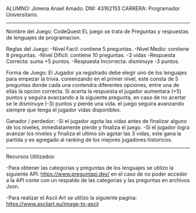
ALUMNO: Jimena Anael Amado.
DNI: 43162153
CARRERA: Programador Universitario.

---------------------------------------------------------------------------------------------------------------
Nombre del Juego: CodeQuest
EL juego se trata de Preguntas y respuestas de lenguajes de programacion.

Reglas del Juego:
-Nivel Facil: contiene 5 preguntas.
-Nivel Medio: contiene 8 preguntas.
-Nivel Dificil: contiene 10 preguntas.
-3 vidas
-Respuesta Correcta: suma +5 puntos.
-Respuesta Incorrecta: disminuye -3 puntos.

Forma de Juego: 
El Jugador ya registrado debe elegir uno de los lenguajes para empezar la trivia.
comenzando en el primer nivel, este consta de 5 preguntas donde cada una contendra diferentes opciones, entre una de ellas la opcion correcta. Si acerta la respuesta el jugador aumentara (+5) puntos y seguira avanzando a la siguiente pregunta, en caso de no acertar se le disminuye (-3) puntos y pierde una vida.
el juego seguira avanzando siempre que tenga el jugador vidas disponibles.

Ganador / perdedor:
-Si el jugador agota las vidas antes de finalizar alguno de los niveles, inmediatamente pierde y finaliza el juego.
-Si el jugador logra avanzar los niveles y finaliza el ultimo sin agotar las 3 vidas, este gana la partida y es agregado al ranking de los mejores jugadores historicos.

---------------------------------------------------------------------------------------------------------------

Recursos Utilizados:

-Para obtener las categorias y preguntas de los lenguajes se utilizo la siguiente API: https://www.preguntapi.dev/ 
en el caso de no poder acceder a la API conte con un respaldo de las categorias y las preguntas en archivos Json.

-Para realizar el Ascii Art se utilizo la siguiente pagina: https://www.asciiart.eu/image-to-ascii



